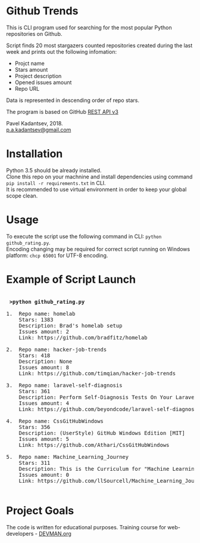 # Github Trends

This is CLI program used for searching for the most popular Python repositories on Github. <br/>

Script finds 20 most stargazers counted repositories created during the last week and prints out the following infomation: <br/>

- Projct name
- Stars amount
- Project description
- Opened issues amount
- Repo URL

Data is represented in descending order of repo stars.

The program is based on GitHub [REST API v3](https://developer.github.com/v3/)


Pavel Kadantsev, 2018. <br/>
p.a.kadantsev@gmail.com


# Installation

Python 3.5 should be already installed. <br />
Clone this repo on your machnine and install dependencies using command ```pip install -r requirements.txt``` in CLI. <br />
It is recommended to use virtual environment in order to keep your global scope clean.

# Usage

To execute the script use the following command in CLI: ```python github_rating.py```. <br />
Encoding changing may be required for correct script running on Windows platform: ```chcp 65001``` for UTF-8 encoding.

# Example of Script Launch

<pre>

<b> >python github_rating.py</b>

1.  Repo name: homelab
    Stars: 1383
    Description: Brad's homelab setup
    Issues amount: 2
    Link: https://github.com/bradfitz/homelab

2.  Repo name: hacker-job-trends
    Stars: 418
    Description: None
    Issues amount: 8
    Link: https://github.com/timqian/hacker-job-trends

3.  Repo name: laravel-self-diagnosis
    Stars: 361
    Description: Perform Self-Diagnosis Tests On Your Laravel Application
    Issues amount: 4
    Link: https://github.com/beyondcode/laravel-self-diagnosis

4.  Repo name: CssGitHubWindows
    Stars: 356
    Description: (UserStyle) GitHub Windows Edition [MIT]
    Issues amount: 5
    Link: https://github.com/Athari/CssGitHubWindows

5.  Repo name: Machine_Learning_Journey
    Stars: 311
    Description: This is the Curriculum for "Machine Learning Journey" By Siraj Raval on Youtube
    Issues amount: 0
    Link: https://github.com/llSourcell/Machine_Learning_Journey

</pre>


# Project Goals

The code is written for educational purposes. Training course for web-developers - [DEVMAN.org](https://devman.org)
